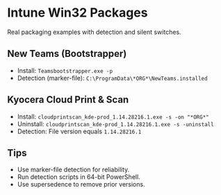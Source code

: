 
# Intune Win32 Packages

Real packaging examples with detection and silent switches.

## New Teams (Bootstrapper)
- Install: `Teamsbootstrapper.exe -p`
- Detection (marker-file): `C:\ProgramData\*ORG*\NewTeams.installed`

## Kyocera Cloud Print & Scan
- Install: `cloudprintscan_kde-prod_1.14.28216.1.exe -s -on "*ORG*"`
- Uninstall: `cloudprintscan_kde-prod_1.14.28216.1.exe -s -uninstall`
- Detection: File version equals `1.14.28216.1`

## Tips
- Use marker-file detection for reliability.
- Run detection scripts in 64-bit PowerShell.
- Use supersedence to remove prior versions.
